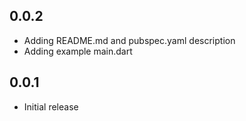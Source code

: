 ## 0.0.2

* Adding README.md and pubspec.yaml description
* Adding example main.dart

## 0.0.1

* Initial release
